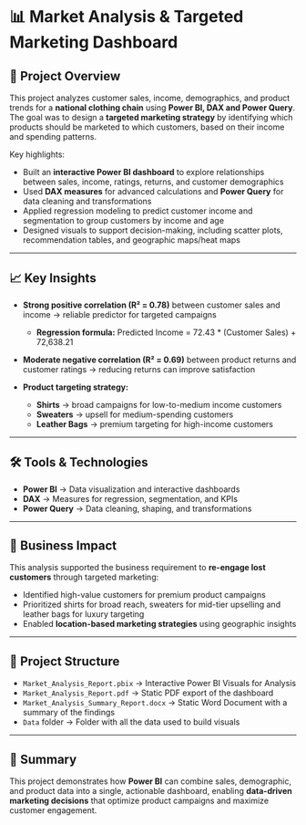 # 📊 Market Analysis & Targeted Marketing Dashboard

## 🚀 Project Overview
This project analyzes customer sales, income, demographics, and product trends for a **national clothing chain** using **Power BI, DAX and Power Query**. The goal was to design a **targeted marketing strategy** by identifying which products should be marketed to which customers, based on their income and spending patterns.  

Key highlights:  
- Built an **interactive Power BI dashboard** to explore relationships between sales, income, ratings, returns, and customer demographics  
- Used **DAX measures** for advanced calculations and **Power Query** for data cleaning and transformations  
- Applied regression modeling to predict customer income and segmentation to group customers by income and age  
- Designed visuals to support decision-making, including scatter plots, recommendation tables, and geographic maps/heat maps  

---

## 📈 Key Insights
- **Strong positive correlation (R² = 0.78)** between customer sales and income → reliable predictor for targeted campaigns  
  - **Regression formula:** Predicted Income = 72.43 * (Customer Sales) + 72,638.21  

- **Moderate negative correlation (R² = 0.69)** between product returns and customer ratings → reducing returns can improve satisfaction  

- **Product targeting strategy:**  
  - **Shirts** → broad campaigns for low-to-medium income customers  
  - **Sweaters** → upsell for medium-spending customers  
  - **Leather Bags** → premium targeting for high-income customers  

---

## 🛠️ Tools & Technologies
- **Power BI** → Data visualization and interactive dashboards  
- **DAX** → Measures for regression, segmentation, and KPIs  
- **Power Query** → Data cleaning, shaping, and transformations  

---

## 🎯 Business Impact
This analysis supported the business requirement to **re-engage lost customers** through targeted marketing:  
- Identified high-value customers for premium product campaigns  
- Prioritized shirts for broad reach, sweaters for mid-tier upselling and leather bags for luxury targeting  
- Enabled **location-based marketing strategies** using geographic insights  

---

## 📂 Project Structure
- `Market_Analysis_Report.pbix` → Interactive Power BI Visuals for Analysis  
- `Market_Analysis_Report.pdf` → Static PDF export of the dashboard
- `Market_Analysis_Summary_Report.docx` → Static Word Document with a summary of the findings
- `Data` folder → Folder with all the data used to build visuals
  
---

## 🚀 Summary
This project demonstrates how **Power BI** can combine sales, demographic, and product data into a single, actionable dashboard, enabling **data-driven marketing decisions** that optimize product campaigns and maximize customer engagement.
